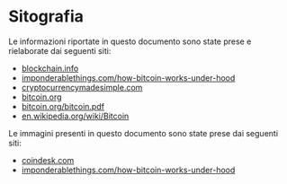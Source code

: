 # Sitografia

Le informazioni riportate in questo documento sono state prese e rielaborate dai seguenti siti:

* [blockchain.info](http://blockchain.info)
* [imponderablethings.com/how-bitcoin-works-under-hood](http://www.imponderablethings.com/2013/07/how-bitcoin-works-under-hood.html)
* [cryptocurrencymadesimple.com](http://cryptocurrencymadesimple.com)
* [bitcoin.org](http://bitcoin.org)
* [bitcoin.org/bitcoin.pdf](https://bitcoin.org/bitcoin.pdf)
* [en.wikipedia.org/wiki/Bitcoin](http://en.wikipedia.org/wiki/Bitcoin)

Le immagini presenti in questo documento sono state prese dai seguenti siti:

* [coindesk.com](http://coindesk.com)
* [imponderablethings.com/how-bitcoin-works-under-hood](http://www.imponderablethings.com/2013/07/how-bitcoin-works-under-hood.html)

